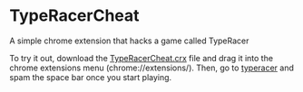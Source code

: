 # TypeRacerCheat

A simple chrome extension that hacks a game called TypeRacer

To try it out, download the [TypeRacerCheat.crx](https://github.com/Davidster/TypeRacerCheat/blob/master/TypeRacerCheat.crx?raw=true) file and drag it into the chrome extensions menu (chrome://extensions/). Then, go to [typeracer](http://play.typeracer.com/) and spam the space bar once you start playing.